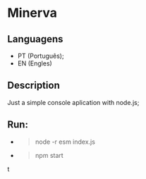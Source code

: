# Minerva

## Languagens

- PT (Português);
- EN (Engles)

## Description

Just a simple console aplication with node.js;

## Run:

- > node -r esm index.js
- > npm start

t
